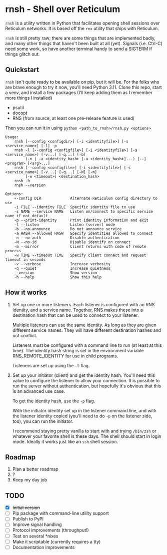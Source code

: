 # rnsh - Shell over Reticulum

`rnsh` is a utility written in Python that facilitates opening 
shell sessions over Reticulum networks. It is based off the `rnx` 
utility that ships with Reticulum.

`rnsh` is still pretty raw; there are some things that are 
implemented badly, and many other things that haven't been 
built at all (yet). Signals (i.e. Ctrl-C) need some work, so have
another terminal handy to send a SIGTERM if things glitch
out.

## Quickstart

`rnsh` isn't quite ready to be available on pip, but it will be.
For the folks who are brave enough to try it now, you'll need
Python 3.11. Clone this repo, start a venv, and install a few 
packages (I'll keep adding them as I remember more things I
installed)

- psutil
- docopt
- RNS (from source, at least one pre-release feature is used)

Then you can run it in using 
`python <path_to_rnsh>/rnsh.py <options>`

```
Usage:
    rnsh [--config <configdir>] [-i <identityfile>] [-s <service_name>] [-l] -p
    rnsh -l [--config <configfile>] [-i <identityfile>] [-s <service_name>] [-v...] [-q...] [-b] 
         (-n | -a <identity_hash> [-a <identity_hash>]...) [--] <program> [<arg>...]
    rnsh [--config <configfile>] [-i <identityfile>] [-s <service_name>] [-v...] [-q...] [-N] [-m]
         [-w <timeout>] <destination_hash>
    rnsh -h
    rnsh --version

Options:
    --config DIR             Alternate Reticulum config directory to use
    -i FILE --identity FILE  Specific identity file to use
    -s NAME --service NAME   Listen on/connect to specific service name if not default
    -p --print-identity      Print identity information and exit
    -l --listen              Listen (server) mode
    -b --no-announce         Do not announce service
    -a HASH --allowed HASH   Specify identities allowed to connect
    -n --no-auth             Disable authentication
    -N --no-id               Disable identify on connect
    -m --mirror              Client returns with code of remote process
    -w TIME --timeout TIME   Specify client connect and request timeout in seconds
    -v --verbose             Increase verbosity
    -q --quiet               Increase quietness
    --version                Show version
    -h --help                Show this help

```

## How it works

1. Set up one or more listeners. Each listener is configured 
   with an RNS identity, and a service name. Together, RNS makes
   these into a destination hash that can be used to connect to
   your listener.
   
   Multiple listeners can use the same identity. As long as 
   they are given different service names. They will have 
   different destination hashes and not conflict.
   
   Listeners must be configured with a command line to run (at 
   least at this time). The identity hash string is set in the
   environment variable RNS_REMOTE_IDENTITY for use in child
   programs.
   
   Listeners are set up using the `-l` flag.
   
 2. Set up your initiator (client) and get the identity hash. 
    You'll need this value to configure the listener to allow 
    your connection. It is possible to run the server without
    authentication, but hopefully it's obvious that this is an
    advanced use case. 
    
    To get the identity hash, use the `-p` flag.
    
    With the initiator identity set up in the listener command
    line, and with the listener identity copied (you'll need to
    do `-p` on the listener side, too), you can run the
    initiator.
    
    I recommend staying pretty vanilla to start with and
    trying `/bin/zsh` or whatever your favorite shell is these 
    days. The shell should start in login mode. Ideally it
    works just like an `ssh` shell session.
   
## Roadmap
1. Plan a better roadmap
2. ?
3. Keep my day job

## TODO
- [X] ~~Initial version~~
- [ ] Pip package with command-line utility support
- [ ] Publish to PyPI
- [ ] Improve signal handling
- [ ] Protocol improvements (throughput!)
- [ ] Test on several *nixes
- [ ] Make it scriptable (currently requires a tty)
- [ ] Documentation improvements
